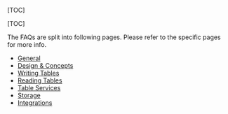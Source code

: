 [TOC]

[TOC]

The FAQs are split into following pages. Please refer to the specific pages for more info.

- [General]($General)
- [Design & Concepts]($FAQ-Design-Concepts)
- [Writing Tables]($FAQ-Writing-Tables)
- [Reading Tables]($FAQ-Reading-Tables)
- [Table Services]($FAQ-Table-Services)
- [Storage]($Storage)
- [Integrations]($Integrations)

